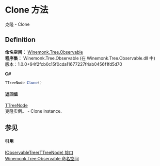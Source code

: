 # Clone 方法


克隆 - Clone



## Definition
**命名空间：** <a href="N_Winemonk_Tree_Observable.md">Winemonk.Tree.Observable</a>  
**程序集：** Winemonk.Tree.Observable (在 Winemonk.Tree.Observable.dll 中) 版本：1.0.0+94f2fcb0c15f0cda11677227f4ab0456f1fd5d70

**C#**
``` C#
TTreeNode Clone()
```



#### 返回值
<a href="T_Winemonk_Tree_Observable_IObservableTree_1.md">TTreeNode</a>  
克隆实例。 - Clone instance.

## 参见


#### 引用
<a href="T_Winemonk_Tree_Observable_IObservableTree_1.md">IObservableTree(TTreeNode) 接口</a>  
<a href="N_Winemonk_Tree_Observable.md">Winemonk.Tree.Observable 命名空间</a>  

